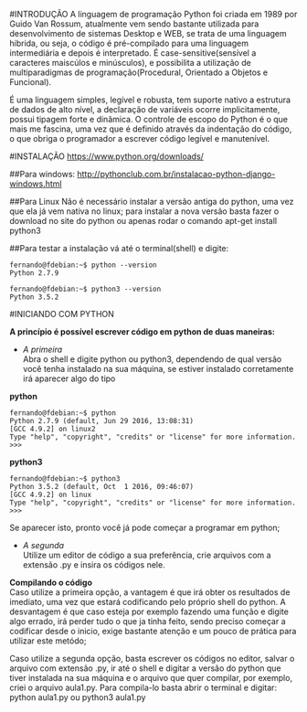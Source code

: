 #INTRODUÇÃO
A linguagem de programação Python foi criada em 1989 por Guido Van Rossum, atualmente vem sendo bastante utilizada para desenvolvimento de sistemas Desktop e WEB, se trata de uma linguagem hibrida, ou seja, o código é pré-compilado para uma linguagem intermediária e depois é interpretado. É case-sensitive(sensível a caracteres maiscúlos e minúsculos), e possibilita a utilização de multiparadigmas de programação(Procedural, Orientado a Objetos e Funcional).<br>

É uma linguagem simples, legível e robusta, tem suporte nativo a estrutura de dados de alto nível, a declaração de variáveis ocorre implicitamente, possui tipagem forte e dinâmica. O controle de escopo do Python é o que mais me fascina, uma vez que é definido através da indentação do código, o que obriga o programador a escrever código legível e manutenível.

#INSTALAÇÃO
https://www.python.org/downloads/

##Para windows:
http://pythonclub.com.br/instalacao-python-django-windows.html

##Para Linux
Não é necessário instalar a versão antiga do python, uma vez que ela já vem nativa no linux; para instalar a nova versão basta fazer o download no site do python ou apenas rodar o comando apt-get install python3

##Para testar a instalação vá até o terminal(shell) e digite:
```
fernando@fdebian:~$ python --version
Python 2.7.9
```

```
fernando@fdebian:~$ python3 --version
Python 3.5.2
```

#INICIANDO COM PYTHON

<b>A princípio é possível escrever código em python de duas maneiras:</b>

* <i>A primeira</i><br>
Abra o shell e digite python ou python3, dependendo de qual versão você tenha instalado na sua máquina, se estiver instalado corretamente irá aparecer algo do tipo

<b>python</b>
```
fernando@fdebian:~$ python
Python 2.7.9 (default, Jun 29 2016, 13:08:31)
[GCC 4.9.2] on linux2
Type "help", "copyright", "credits" or "license" for more information.
>>>
```
<b>python3</b>
```
fernando@fdebian:~$ python3
Python 3.5.2 (default, Oct  1 2016, 09:46:07)
[GCC 4.9.2] on linux
Type "help", "copyright", "credits" or "license" for more information.
>>>
```

Se aparecer isto, pronto você já pode começar a programar em python;<br>

* <i>A segunda</i><br>
Utilize um editor de código a sua preferência, crie arquivos com a extensão .py e insira os códigos nele.<br>


<b>Compilando o código</b><br>
Caso utilize a primeira opção, a vantagem é que irá obter os resultados de imediato, uma vez que estará codificando pelo próprio shell do python. A desvantagem é que caso esteja por exemplo fazendo uma função e digite algo errado, irá perder tudo o que ja tinha feito, sendo preciso começar a codificar desde o inicio, exige bastante atenção e um pouco de prática para utilizar este metódo;<br>

Caso utilize a segunda opção, basta escrever os códigos no editor, salvar o arquivo com extensão .py, ir até o shell e digitar a versão do python que tiver instalada na sua máquina e o arquivo que quer compilar, por exemplo, criei o arquivo aula1.py. Para compila-lo basta abrir o terminal e digitar: python aula1.py ou python3 aula1.py
<br><br>
